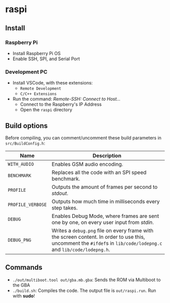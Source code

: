 # raspi

## Install

### Raspberry Pi

- Install Raspberry Pi OS
- Enable SSH, SPI, and Serial Port

### Development PC

- Install VSCode, with these extensions:
  * `Remote Development`
  * `C/C++ Extensions`
- Run the command: _Remote-SSH: Connect to Host..._
  * Connect to the Raspberry's IP Address
  * Open the `raspi` directory

## Build options

Before compiling, you can comment/uncomment these build parameters in `src/BuildConfig.h`:

Name | Description
--- | ---
`WITH_AUDIO` | Enables GSM audio encoding.
`BENCHMARK` | Replaces all the code with an SPI speed benchmark.
`PROFILE` | Outputs the amount of frames per second to _stdout_.
`PROFILE_VERBOSE` | Outputs how much time in milliseconds every step takes.
`DEBUG` | Enables Debug Mode, where frames are sent one by one, on every user input from _stdin_.
`DEBUG_PNG` | Writes a `debug.png` file on every frame with the screen content. In order to use this, uncomment the `#ifdef`s in `lib/code/lodepng.c` and `lib/code/lodepng.h`.

## Commands

- `./out/multiboot.tool out/gba.mb.gba`: Sends the ROM via Multiboot to the GBA
- `./build.sh`: Compiles the code. The output file is `out/raspi.run`. Run with **sudo**!

